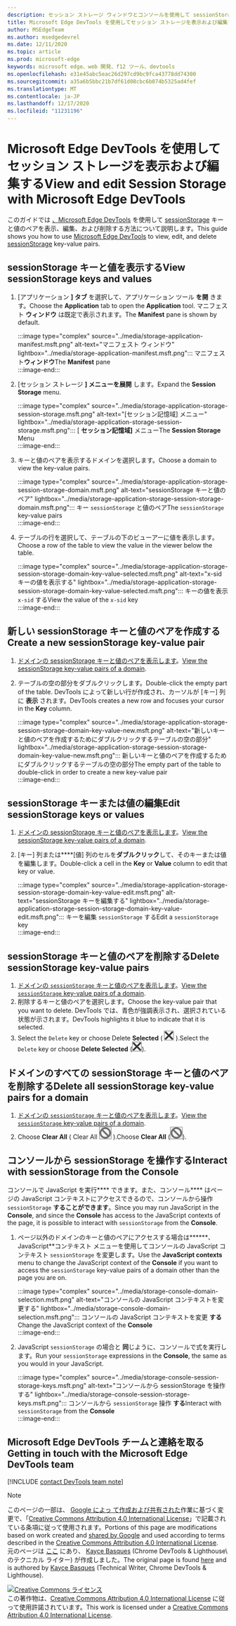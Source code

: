 ```yaml
---
description: セッション ストレージ ウィンドウとコンソールを使用して sessionStorage を表示および編集する方法について説明します。
title: Microsoft Edge DevTools を使用してセッション ストレージを表示および編集する
author: MSEdgeTeam
ms.author: msedgedevrel
ms.date: 12/11/2020
ms.topic: article
ms.prod: microsoft-edge
keywords: microsoft edge、web 開発、f12 ツール、devtools
ms.openlocfilehash: e31e45abc5eac26d297cd9bc9fca43778dd74300
ms.sourcegitcommit: a35a6b5bbc21b7df61d08cbc6b074b5325ad4fef
ms.translationtype: MT
ms.contentlocale: ja-JP
ms.lasthandoff: 12/17/2020
ms.locfileid: "11231196"
---
```

<!-- Copyright Kayce Basques 

   Licensed under the Apache License, Version 2.0 (the "License");
   you may not use this file except in compliance with the License.
   You may obtain a copy of the License at

       https://www.apache.org/licenses/LICENSE-2.0

   Unless required by applicable law or agreed to in writing, software
   distributed under the License is distributed on an "AS IS" BASIS,
   WITHOUT WARRANTIES OR CONDITIONS OF ANY KIND, either express or implied.
   See the License for the specific language governing permissions and
   limitations under the License.  -->

# <span data-ttu-id="6b1af-104">Microsoft Edge DevTools を使用してセッション ストレージを表示および編集する</span><span class="sxs-lookup"><span data-stu-id="6b1af-104">View and edit Session Storage with Microsoft Edge DevTools</span></span>  

<span data-ttu-id="6b1af-105">このガイドでは [、Microsoft Edge DevTools][MicrosoftEdgeDevTools] を使用して [sessionStorage][MDNSessionStorage] キーと値のペアを表示、編集、および削除する方法について説明します。</span><span class="sxs-lookup"><span data-stu-id="6b1af-105">This guide shows you how to use [Microsoft Edge DevTools][MicrosoftEdgeDevTools] to view, edit, and delete [sessionStorage][MDNSessionStorage] key-value pairs.</span></span>  

## <span data-ttu-id="6b1af-106">sessionStorage キーと値を表示する</span><span class="sxs-lookup"><span data-stu-id="6b1af-106">View sessionStorage keys and values</span></span>  

1.  <span data-ttu-id="6b1af-107">[アプリケーション **] タブ** を選択して、アプリケーション ツール **を開** きます。</span><span class="sxs-lookup"><span data-stu-id="6b1af-107">Choose the **Application** tab to open the **Application** tool.</span></span>  <span data-ttu-id="6b1af-108">マニフェスト **ウィンドウ** は既定で表示されます。</span><span class="sxs-lookup"><span data-stu-id="6b1af-108">The **Manifest** pane is shown by default.</span></span>  
    
    :::image type="complex" source="../media/storage-application-manifest.msft.png" alt-text="マニフェスト ウィンドウ" lightbox="../media/storage-application-manifest.msft.png":::
       <span data-ttu-id="6b1af-110">マニフェスト**ウィンドウ**</span><span class="sxs-lookup"><span data-stu-id="6b1af-110">The **Manifest** pane</span></span>  
    :::image-end:::  
    
1.  <span data-ttu-id="6b1af-111">[セッション ストレージ **] メニューを展開** します。</span><span class="sxs-lookup"><span data-stu-id="6b1af-111">Expand the **Session Storage** menu.</span></span>  
    
    :::image type="complex" source="../media/storage-application-storage-session-storage.msft.png" alt-text="[セッション記憶域] メニュー" lightbox="../media/storage-application-storage-session-storage.msft.png":::
       <span data-ttu-id="6b1af-113">[ **セッション記憶域]** メニュー</span><span class="sxs-lookup"><span data-stu-id="6b1af-113">The **Session Storage** Menu</span></span>  
    :::image-end:::  
    
1.  <span data-ttu-id="6b1af-114">キーと値のペアを表示するドメインを選択します。</span><span class="sxs-lookup"><span data-stu-id="6b1af-114">Choose a domain to view the key-value pairs.</span></span>  
    
    :::image type="complex" source="../media/storage-application-storage-session-storage-domain.msft.png" alt-text="sessionStorage キーと値のペア" lightbox="../media/storage-application-storage-session-storage-domain.msft.png":::
       <span data-ttu-id="6b1af-116">キー `sessionStorage` と値のペア</span><span class="sxs-lookup"><span data-stu-id="6b1af-116">The `sessionStorage` key-value pairs</span></span>  
    :::image-end:::  
    
1.  <span data-ttu-id="6b1af-117">テーブルの行を選択して、テーブルの下のビューアーに値を表示します。</span><span class="sxs-lookup"><span data-stu-id="6b1af-117">Choose a row of the table to view the value in the viewer below the table.</span></span>  
    
    :::image type="complex" source="../media/storage-application-storage-session-storage-domain-key-value-selected.msft.png" alt-text="x-sid キーの値を表示する" lightbox="../media/storage-application-storage-session-storage-domain-key-value-selected.msft.png":::
       <span data-ttu-id="6b1af-119">キーの値を表示 `x-sid` する</span><span class="sxs-lookup"><span data-stu-id="6b1af-119">View the value of the `x-sid` key</span></span>  
    :::image-end:::  
    
## <span data-ttu-id="6b1af-120">新しい sessionStorage キーと値のペアを作成する</span><span class="sxs-lookup"><span data-stu-id="6b1af-120">Create a new sessionStorage key-value pair</span></span>  

1.  <span data-ttu-id="6b1af-121">[ドメインの sessionStorage キーと値のペアを表示します](#view-sessionstorage-keys-and-values)。</span><span class="sxs-lookup"><span data-stu-id="6b1af-121">[View the sessionStorage key-value pairs of a domain](#view-sessionstorage-keys-and-values).</span></span>  
1.  <span data-ttu-id="6b1af-122">テーブルの空の部分をダブルクリックします。</span><span class="sxs-lookup"><span data-stu-id="6b1af-122">Double-click the empty part of the table.</span></span>  <span data-ttu-id="6b1af-123">DevTools によって新しい行が作成され、カーソルが [キー] 列に **表示** されます。</span><span class="sxs-lookup"><span data-stu-id="6b1af-123">DevTools creates a new row and focuses your cursor in the **Key** column.</span></span>  
    
    :::image type="complex" source="../media/storage-application-storage-session-storage-domain-key-value-new.msft.png" alt-text="新しいキーと値のペアを作成するためにダブルクリックするテーブルの空の部分" lightbox="../media/storage-application-storage-session-storage-domain-key-value-new.msft.png":::
       <span data-ttu-id="6b1af-125">新しいキーと値のペアを作成するためにダブルクリックするテーブルの空の部分</span><span class="sxs-lookup"><span data-stu-id="6b1af-125">The empty part of the table to double-click in order to create a new key-value pair</span></span>  
    :::image-end:::  
    
## <span data-ttu-id="6b1af-126">sessionStorage キーまたは値の編集</span><span class="sxs-lookup"><span data-stu-id="6b1af-126">Edit sessionStorage keys or values</span></span>  

1.  <span data-ttu-id="6b1af-127">[ドメインの sessionStorage キーと値のペアを表示します](#view-sessionstorage-keys-and-values)。</span><span class="sxs-lookup"><span data-stu-id="6b1af-127">[View the sessionStorage key-value pairs of a domain](#view-sessionstorage-keys-and-values).</span></span>  
1.  <span data-ttu-id="6b1af-128">[キー] 列または\*\*\*\*[値] 列のセルを**ダブルクリック**して、そのキーまたは値を編集します。</span><span class="sxs-lookup"><span data-stu-id="6b1af-128">Double-click a cell in the **Key** or **Value** column to edit that key or value.</span></span>  
    
    :::image type="complex" source="../media/storage-application-storage-session-storage-domain-key-value-edit.msft.png" alt-text="sessionStorage キーを編集する" lightbox="../media/storage-application-storage-session-storage-domain-key-value-edit.msft.png":::
       <span data-ttu-id="6b1af-130">キーを編集 `sessionStorage` する</span><span class="sxs-lookup"><span data-stu-id="6b1af-130">Edit a `sessionStorage` key</span></span>  
    :::image-end:::  
    
## <span data-ttu-id="6b1af-131">sessionStorage キーと値のペアを削除する</span><span class="sxs-lookup"><span data-stu-id="6b1af-131">Delete sessionStorage key-value pairs</span></span>  

1.  <span data-ttu-id="6b1af-132">[ドメインの `sessionStorage` キーと値のペアを表示します](#view-sessionstorage-keys-and-values)。</span><span class="sxs-lookup"><span data-stu-id="6b1af-132">[View the `sessionStorage` key-value pairs of a domain](#view-sessionstorage-keys-and-values).</span></span>  
1.  <span data-ttu-id="6b1af-133">削除するキーと値のペアを選択します。</span><span class="sxs-lookup"><span data-stu-id="6b1af-133">Choose the key-value pair that you want to delete.</span></span>  <span data-ttu-id="6b1af-134">DevTools では、青色が強調表示され、選択されている状態が示されます。</span><span class="sxs-lookup"><span data-stu-id="6b1af-134">DevTools highlights it blue to indicate that it is selected.</span></span>  
1.  <span data-ttu-id="6b1af-135">Select the `Delete` key or choose Delete **Selected** \( ![ Delete Selected ][ImageDeleteIcon] \).</span><span class="sxs-lookup"><span data-stu-id="6b1af-135">Select the `Delete` key or choose **Delete Selected** \(![Delete Selected][ImageDeleteIcon]\).</span></span>  
    
## <span data-ttu-id="6b1af-136">ドメインのすべての sessionStorage キーと値のペアを削除する</span><span class="sxs-lookup"><span data-stu-id="6b1af-136">Delete all sessionStorage key-value pairs for a domain</span></span>  

1.  <span data-ttu-id="6b1af-137">[ドメインの `sessionStorage` キーと値のペアを表示します](#view-sessionstorage-keys-and-values)。</span><span class="sxs-lookup"><span data-stu-id="6b1af-137">[View the `sessionStorage` key-value pairs of a domain](#view-sessionstorage-keys-and-values).</span></span>  
1.  <span data-ttu-id="6b1af-138">Choose **Clear All** \( Clear All ![ ][ImageClearIcon] \).</span><span class="sxs-lookup"><span data-stu-id="6b1af-138">Choose **Clear All** \(![Clear All][ImageClearIcon]\).</span></span>  
    
## <span data-ttu-id="6b1af-139">コンソールから sessionStorage を操作する</span><span class="sxs-lookup"><span data-stu-id="6b1af-139">Interact with sessionStorage from the Console</span></span>  

<span data-ttu-id="6b1af-140">コンソールで JavaScript を実行\*\*\*\* できます。また、コンソール\*\*\*\* はページの JavaScript コンテキストにアクセスできるので、コンソールから操作 `sessionStorage` **することができます**。</span><span class="sxs-lookup"><span data-stu-id="6b1af-140">Since you may run JavaScript in the **Console**, and since the **Console** has access to the JavaScript contexts of the page, it is possible to interact with `sessionStorage` from the **Console**.</span></span>  

1.  <span data-ttu-id="6b1af-141">ページ以外のドメインのキーと値のペアにアクセスする場合は\*\*\*\*\*\*、JavaScript\*\*コンテキスト メニューを使用してコンソールの JavaScript コンテキスト `sessionStorage` を変更します。</span><span class="sxs-lookup"><span data-stu-id="6b1af-141">Use the **JavaScript contexts** menu to change the JavaScript context of the **Console** if you want to access the `sessionStorage` key-value pairs of a domain other than the page you are on.</span></span>  
    
    :::image type="complex" source="../media/storage-console-domain-selection.msft.png" alt-text="コンソールの JavaScript コンテキストを変更する" lightbox="../media/storage-console-domain-selection.msft.png":::
       <span data-ttu-id="6b1af-143">コンソールの JavaScript コンテキストを変更 **する**</span><span class="sxs-lookup"><span data-stu-id="6b1af-143">Change the JavaScript context of the **Console**</span></span>  
    :::image-end:::  
    
1.  <span data-ttu-id="6b1af-144">JavaScript `sessionStorage` の場合と **同**じように、コンソールで式を実行します。</span><span class="sxs-lookup"><span data-stu-id="6b1af-144">Run your `sessionStorage` expressions in the **Console**, the same as you would in your JavaScript.</span></span>  
    
    :::image type="complex" source="../media/storage-console-session-storage-keys.msft.png" alt-text="コンソールから sessionStorage を操作する" lightbox="../media/storage-console-session-storage-keys.msft.png":::
       <span data-ttu-id="6b1af-146">コンソールから `sessionStorage` 操作 **する**</span><span class="sxs-lookup"><span data-stu-id="6b1af-146">Interact with `sessionStorage` from the **Console**</span></span>  
    :::image-end:::  
    
## <span data-ttu-id="6b1af-147">Microsoft Edge DevTools チームと連絡を取る</span><span class="sxs-lookup"><span data-stu-id="6b1af-147">Getting in touch with the Microsoft Edge DevTools team</span></span>  

[!INCLUDE [contact DevTools team note](../includes/contact-devtools-team-note.md)]  

<!-- image links -->  

[ImageClearIcon]: ../media/clear-icon.msft.png  
[ImageDeleteIcon]: ../media/delete-icon.msft.png  

<!-- links -->  

[MicrosoftEdgeDevTools]: ../../devtools-guide-chromium/index.md "Microsoft Edge (Chromium) 開発者ツール |Microsoft Docs"  

[MDNSessionStorage]: https://developer.mozilla.org/docs/Web/API/Window/sessionStorage "Window.sessionStorage |MDN"  

> [!NOTE]
> <span data-ttu-id="6b1af-150">このページの一部は、 [Google によっ て作成および共有された][GoogleSitePolicies]作業に基づく変更で、「[Creative Commons Attribution 4.0 International License][CCA4IL]」で記載されている条項に従って使用されます。</span><span class="sxs-lookup"><span data-stu-id="6b1af-150">Portions of this page are modifications based on work created and [shared by Google][GoogleSitePolicies] and used according to terms described in the [Creative Commons Attribution 4.0 International License][CCA4IL].</span></span>  
> <span data-ttu-id="6b1af-151">元のページは [ここ](https://developers.google.com/web/tools/chrome-devtools/storage/sessionstorage) にあり、 [Kayce Basques][KayceBasques] \(Chrome DevTools \& Lighthouse\ のテクニカル ライター) が作成しました。</span><span class="sxs-lookup"><span data-stu-id="6b1af-151">The original page is found [here](https://developers.google.com/web/tools/chrome-devtools/storage/sessionstorage) and is authored by [Kayce Basques][KayceBasques] \(Technical Writer, Chrome DevTools \& Lighthouse\).</span></span>  

[![Creative Commons ライセンス][CCby4Image]][CCA4IL]  
<span data-ttu-id="6b1af-153">この著作物は、[Creative Commons Attribution 4.0 International License][CCA4IL] に従って使用許諾されています。</span><span class="sxs-lookup"><span data-stu-id="6b1af-153">This work is licensed under a [Creative Commons Attribution 4.0 International License][CCA4IL].</span></span>  

[CCA4IL]: https://creativecommons.org/licenses/by/4.0  
[CCby4Image]: https://i.creativecommons.org/l/by/4.0/88x31.png  
[GoogleSitePolicies]: https://developers.google.com/terms/site-policies  
[KayceBasques]: https://developers.google.com/web/resources/contributors/kaycebasques  
